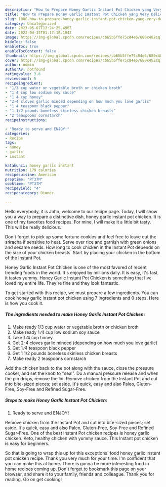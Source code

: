 ```yaml
---
description: "How to Prepare Honey Garlic Instant Pot Chicken yang Very Delicious"
title: "How to Prepare Honey Garlic Instant Pot Chicken yang Very Delicious"
slug: 1008-how-to-prepare-honey-garlic-instant-pot-chicken-yang-very-delicious
category: Uncategorized
date: 2023-05-07T12:24:25.496Z
date: 2023-04-15T01:17:18.104Z
image: https://img-global.cpcdn.com/recipes/cb65b5ffe75c84e6/680x482cq70/honey-garlic-instant-pot-chicken-recipe-main-photo.jpg
hideToc: false
enableToc: true
enableTocContent: false
thumbnail: https://img-global.cpcdn.com/recipes/cb65b5ffe75c84e6/680x482cq70/honey-garlic-instant-pot-chicken-recipe-main-photo.jpg
cover: https://img-global.cpcdn.com/recipes/cb65b5ffe75c84e6/680x482cq70/honey-garlic-instant-pot-chicken-recipe-main-photo.jpg
author: Admin
authorAv: notfound
ratingvalue: 3.6
reviewcount: 5
recipeingredient:
- "1/3 cup water or vegetable broth or chicken broth"
- "1 4 cup low sodium soy sauce"
- "1 4 cup honey"
- "2-4 cloves garlic minced depending on how much you love garlic"
- "1 4 teaspoon black pepper"
- "1 1/2 pounds boneless skinless chicken breasts"
- "2 teaspoons cornstarch"
recipeinstructions:

- "Ready to serve and ENJOY!"
categories:
- Recipe
tags:
- honey
- garlic
- instant

katakunci: honey garlic instant 
nutrition: 179 calories
recipecuisine: American
preptime: "PT37M"
cooktime: "PT37M"
recipeyield: "4"
recipecategory: Dinner

---
```



Hello everybody, it is John, welcome to our recipe page. Today, I will show you a way to prepare a distinctive dish, honey garlic instant pot chicken. It is one of my favorites food recipes. For mine, I will make it a little bit tasty. This will be really delicious.

Don&#39;t forget to pick up some fortune cookies and feel free to leave out the sriracha if sensitive to heat. Serve over rice and garnish with green onions and sesame seeds. How long to cook chicken in the Instant Pot depends on the size of your chicken breasts. Start by placing your chicken in the bottom of the Instant Pot.

Honey Garlic Instant Pot Chicken is one of the most favored of recent trending foods in the world. It's enjoyed by millions daily. It is easy, it's fast, it tastes yummy. Honey Garlic Instant Pot Chicken is something that I've loved my entire life. They're fine and they look fantastic.


To get started with this recipe, we must prepare a few ingredients. You can cook honey garlic instant pot chicken using 7 ingredients and 0 steps. Here is how you cook it.

<!--inarticleads1-->

##### The ingredients needed to make Honey Garlic Instant Pot Chicken:

1. Make ready 1/3 cup water or vegetable broth or chicken broth
1. Make ready 1 ⁄4 cup low sodium soy sauce
1. Take 1 ⁄4 cup honey
1. Get 2-4 cloves garlic minced (depending on how much you love garlic)
1. Get 1 ⁄4 teaspoon black pepper
1. Get 1 1/2 pounds boneless skinless chicken breasts
1. Make ready 2 teaspoons cornstarch


Add the chicken back to the pot along with the sauce, close the pressure cooker, and set the knob to &#34;seal&#34;. Do a manual pressure release and when the pin drops, remove the lid. Remove chicken from the Instant Pot and cut into bite-sized pieces; set aside. It&#39;s quick, easy and also Paleo, Gluten-Free, Soy-Free and Refined Sugar-Free. 

<!--inarticleads2-->

##### Steps to make Honey Garlic Instant Pot Chicken:


1. Ready to serve and ENJOY!

Remove chicken from the Instant Pot and cut into bite-sized pieces; set aside. It&#39;s quick, easy and also Paleo, Gluten-Free, Soy-Free and Refined Sugar-Free. One of the best Instant Pot chicken recipes is honey garlic chicken. Keto, healthy chicken with yummy sauce. This Instant pot chicken is easy for beginners. 

So that is going to wrap this up for this exceptional food honey garlic instant pot chicken recipe. Thank you very much for your time. I'm confident that you can make this at home. There is gonna be more interesting food in home recipes coming up. Don't forget to bookmark this page on your browser, and share it to your family, friends and colleague. Thank you for reading. Go on get cooking!

